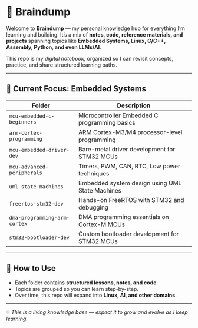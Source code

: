 # 🧠 Braindump

Welcome to **Braindump** — my personal knowledge hub for everything I’m learning and building.
It’s a mix of **notes, code, reference materials, and projects** spanning topics like **Embedded Systems, Linux, C/C++, Assembly, Python, and even LLMs/AI**.

This repo is my *digital notebook*, organized so I can revisit concepts, practice, and share structured learning paths.

---

## 📂 Current Focus: Embedded Systems

| Folder                       | Description                                     |
| ---------------------------- | ----------------------------------------------- |
| `mcu-embedded-c-beginners`   | Microcontroller Embedded C programming basics   |
| `arm-cortex-programming`     | ARM Cortex-M3/M4 processor-level programming    |
| `mcu-embedded-driver-dev`    | Bare-metal driver development for STM32 MCUs    |
| `mcu-advanced-peripherals`   | Timers, PWM, CAN, RTC, Low power techniques     |
| `uml-state-machines`         | Embedded system design using UML State Machines |
| `freertos-stm32-dev`         | Hands-on FreeRTOS with STM32 and debugging      |
| `dma-programming-arm-cortex` | DMA programming essentials on Cortex-M MCUs     |
| `stm32-bootloader-dev`       | Custom bootloader development for STM32 MCUs    |

---

## 🚀 How to Use

* Each folder contains **structured lessons, notes, and code**.
* Topics are grouped so you can learn step-by-step.
* Over time, this repo will expand into **Linux, AI, and other domains**.

---

💡 *This is a living knowledge base — expect it to grow and evolve as I keep learning.*
